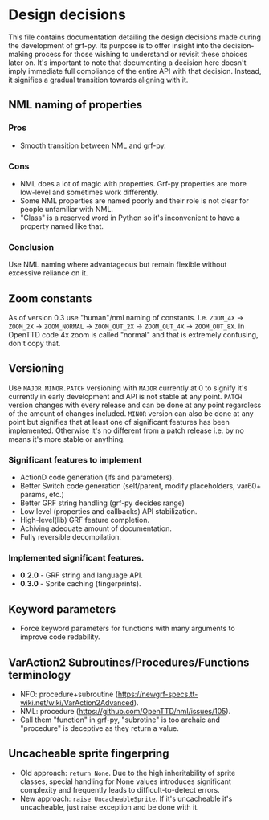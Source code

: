 # Design decisions
This file contains documentation detailing the design decisions made during the development of grf-py. Its purpose is to offer insight into the decision-making process for those wishing to understand or revisit these choices later on. It's important to note that documenting a decision here doesn't imply immediate full compliance of the entire API with that decision. Instead, it signifies a gradual transition towards aligning with it.

## NML naming of properties
### Pros
- Smooth transition between NML and grf-py.
### Cons
- NML does a lot of magic with properties. Grf-py properties are more low-level and sometimes work differently.
- Some NML properties are named poorly and their role is not clear for people unfamiliar with NML.
- "Class" is a reserved word in Python so it's inconvenient to have a property named like that.
### Conclusion
Use NML naming where advantageous but remain flexible without excessive reliance on it.


## Zoom constants
As of version 0.3 use "human"/nml naming of constants. I.e. `ZOOM_4X` -> `ZOOM_2X` -> `ZOOM_NORMAL` -> `ZOOM_OUT_2X` -> `ZOOM_OUT_4X` -> `ZOOM_OUT_8X`. In OpenTTD code 4x zoom is called "normal" and that is extremely confusing, don't copy that.


## Versioning
Use `MAJOR.MINOR.PATCH` versioning with `MAJOR` currently at 0 to signify it's currently in early development and API is not stable at any point.
`PATCH` version changes with every release and can be done at any point regardless of the amount of changes included.
`MINOR` version can also be done at any point but signifies that at least one of significant features has been implemented. Otherwise it's no different from a patch release i.e. by no means it's more stable or anything.

### Significant features to implement
- ActionD code generation (ifs and parameters).
- Better Switch code generation (self/parent, modify placeholders, var60+ params, etc.)
- Better GRF string handling (grf-py decides range)
- Low level (properties and callbacks) API stabilization.
- High-level(lib) GRF feature completion.
- Achiving adequate amount of documentation.
- Fully reversible decompilation.

### Implemented significant features.
- **0.2.0** - GRF string and language API.
- **0.3.0** - Sprite caching (fingerprints).


## Keyword parameters
- Force keyword parameters for functions with many arguments to improve code redability.


## VarAction2 Subroutines/Procedures/Functions terminology

- NFO: procedure+subroutine (https://newgrf-specs.tt-wiki.net/wiki/VarAction2Advanced).
- NML: procedure (https://github.com/OpenTTD/nml/issues/105).
- Call them "function" in grf-py, "subrotine" is too archaic and "procedure" is deceptive as they return a value.


## Uncacheable sprite fingerpring
- Old approach: `return None`. Due to the high inheritability of sprite classes, special handling for None values introduces significant complexity and frequently leads to difficult-to-detect errors.
- New approach: `raise UncacheableSprite`. If it's uncacheable it's uncacheable, just raise exception and be done with it.
